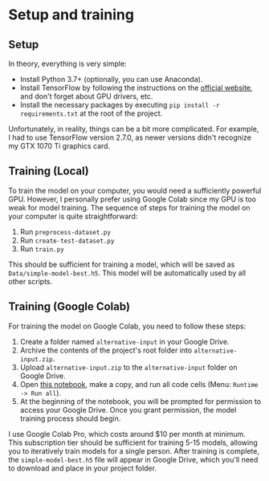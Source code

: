 # Setup and training

## Setup

In theory, everything is very simple:

- Install Python 3.7+ (optionally, you can use Anaconda).
- Install TensorFlow by following the instructions on the [official website](https://www.tensorflow.org/install/pip), and don't forget about GPU drivers, etc.
- Install the necessary packages by executing `pip install -r requirements.txt` at the root of the project.

Unfortunately, in reality, things can be a bit more complicated. For example, I had to use TensorFlow version 2.7.0, as newer versions didn't recognize my GTX 1070 Ti graphics card.

## Training (Local)

To train the model on your computer, you would need a sufficiently powerful GPU. However, I personally prefer using Google Colab since my GPU is too weak for model training. The sequence of steps for training the model on your computer is quite straightforward:

1. Run `preprocess-dataset.py`
2. Run `create-test-dataset.py`
3. Run `train.py`

This should be sufficient for training a model, which will be saved as `Data/simple-model-best.h5`. This model will be automatically used by all other scripts.

## Training (Google Colab)

For training the model on Google Colab, you need to follow these steps:

1. Create a folder named `alternative-input` in your Google Drive.
2. Archive the contents of the project's root folder into `alternative-input.zip`.
3. Upload `alternative-input.zip` to the `alternative-input` folder on Google Drive.
4. Open [this notebook](https://colab.research.google.com/drive/15RBCmpVPsFfPESjBx2-XpqgXFiYL5pQi), make a copy, and run all code cells (Menu: `Runtime -> Run all`).
5. At the beginning of the notebook, you will be prompted for permission to access your Google Drive. Once you grant permission, the model training process should begin.

I use Google Colab Pro, which costs around $10 per month at minimum. This subscription tier should be sufficient for training 5-15 models, allowing you to iteratively train models for a single person. After training is complete, the `simple-model-best.h5` file will appear in Google Drive, which you'll need to download and place in your project folder.